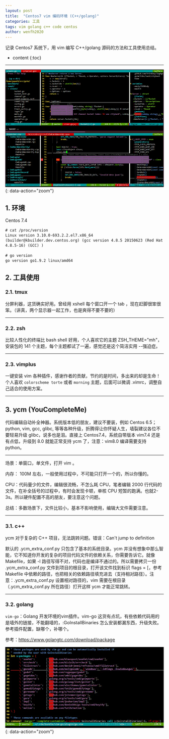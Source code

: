 ```yaml
---
layout: post
title:  "Centos7 vim 编码环境 (C++/golang)"
categories: 工具
tags: vim golang c++ code centos
author: wenfh2020
---
```


记录 Centos7 系统下，用 vim 编写 C++/golang 源码的方法和工具使用总结。



* content
{:toc}

---

![效果图](/images/2020-04-22-13-31-34.png){: data-action="zoom"}

## 1. 环境

Centos 7.4

```shell
# cat /proc/version
Linux version 3.10.0-693.2.2.el7.x86_64 (builder@kbuilder.dev.centos.org) (gcc version 4.8.5 20150623 (Red Hat 4.8.5-16) (GCC) )

# go version
go version go1.9.2 linux/amd64
```

## 2. 工具使用

### 2.1. tmux

分屏利器，这货确实好用。曾经用 xshell 每个窗口开一个 tab ，现在赶脚很笨很笨。（讲真，两个显示器一起工作，也是爽得不要不要的）

---

### 2.2. zsh

比较人性化的终端比 bash shell 好用，个人喜欢它的主题 ZSH_THEME="mh"，安装包的 141 个主题，每个主题都试了一遍，感觉还是这个简洁实用 --强迫症。

---

### 2.3. vimplus

一键安装 vim 各种插件，感谢作者的贡献，节约的是时间，多出来的却是生命！个人喜欢 `colorscheme torte` 或者 `morning` 主题，后面可以微调 .vimrc，调整自己适合的使用方案。

---

## 3. ycm (YouCompleteMe)

代码编辑自动补全神器。系统版本低的朋友，建议不要装，例如 Centos 6.5； python, vim, gcc, glibc, 等等各种升级，折腾得让你怀疑人生，墙裂建议各位不要轻易升级 glibc，说多也是泪。直接上 Centos7.4，系统自带版本 vim7.4 还是有点低，升级到 8.0 就能正常支持 ycm 了，注意：vim8.0 编译需要支持 python。

---

场景：单窗口，单文件，打开 vim 。

内存： 100M 左右，一般使用过程中，不可能只打开一个的，所以你懂的。

CPU：代码量少的文件，编辑很流畅，不怎么耗 CPU，笔者编辑 2000 行代码的文件，在补全括号的过程中，有时会发现卡顿，单核 CPU 短暂的跑满。也就2-3s。所以硬件配置不高的朋友，要注意这个问题。

总结：多数场景下，文件比较小，基本不影响使用，编辑大文件需要注意。

---

### 3.1. c++

ycm 对于复杂的 C++ 项目，无法跳转问题。错误：Can't jump to definition

默认的  .ycm_extra_conf.py 只包含了基本的系统目录。ycm 并没有想象中那么智能，它不知道你开发的复杂的项目代码文件的依赖关系，你需要告诉它。就像 Makefile，如果 -I 路径写得不对，代码也是编译不通过的。所以需要拷贝一份 .ycm_extra_conf.py 文件到项目的根目录，打开该文件找到标识 flags = [，参考 Makefile 中依赖的路径，也把相关的依赖路径填充进去（支持相对路径）。注意：.ycm_extra_conf.py 设置相对路径的，vim 需要在根目录（.ycm_extra_conf.py 所在路径）打开这样 ycm 才能正常跳转。

---

### 3.2. golang

`vim-go`：Golang 开发环境的vim插件。vim-go 这货有点坑，有些依赖代码用的是墙外的链接，不能翻墙的，:GoInstallBinaries 怎么安装都漏东西，升级失败。参考插件配置，缺哪个，补哪个。

参考：https://www.golangtc.com/download/package

![golang 编译依赖配置](/images/2020-04-22-13-30-01.png){: data-action="zoom"}
